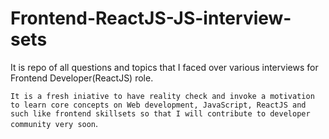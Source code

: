 # Frontend-ReactJS-JS-interview-sets
It is repo of all questions and topics that I faced over various interviews for Frontend Developer(ReactJS) role.


`It is a fresh iniative to have reality check and invoke a motivation to learn core concepts on Web development, JavaScript, ReactJS and such like frontend skillsets
so that I will contribute to developer community very soon`.
